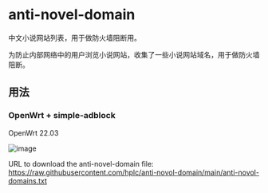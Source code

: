 # anti-novel-domain
中文小说网站列表，用于做防火墙阻断用。

为防止内部网络中的用户浏览小说网站，收集了一些小说网站域名，用于做防火墙阻断。
## 用法
### OpenWrt + simple-adblock
OpenWrt 22.03

![image](https://github.com/user-attachments/assets/677b3787-9e71-4834-afc4-c1a94cbd8c37)

URL to download the anti-novel-domain file: https://raw.githubusercontent.com/hplc/anti-novol-domain/main/anti-novol-domains.txt
